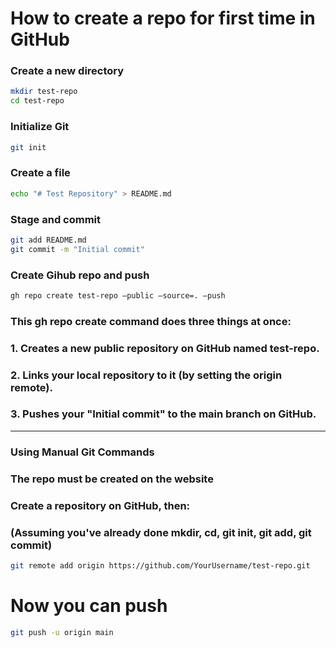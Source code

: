 # How to create a repo for first time in GitHub

### Create a new directory
```bash
mkdir test-repo
cd test-repo
```

### Initialize Git

```bash
git init
```

### Create a file

```bash
echo "# Test Repository" > README.md
```

### Stage and commit

```bash
git add README.md
git commit -m "Initial commit"
```

### Create Gihub repo and push

```bash
gh repo create test-repo —public —source=. —push 
```

### This gh repo create command does three things at once:
### 1. Creates a new public repository on GitHub named test-repo.
### 2. Links your local repository to it (by setting the origin remote).
### 3. Pushes your "Initial commit" to the main branch on GitHub.

---
### Using Manual Git Commands
### The repo must be created on the website
### Create a repository on GitHub, then:
### (Assuming you've already done mkdir, cd, git init, git add, git commit)

```bash
git remote add origin https://github.com/YourUsername/test-repo.git
```

# Now you can push

```bash
git push -u origin main
```